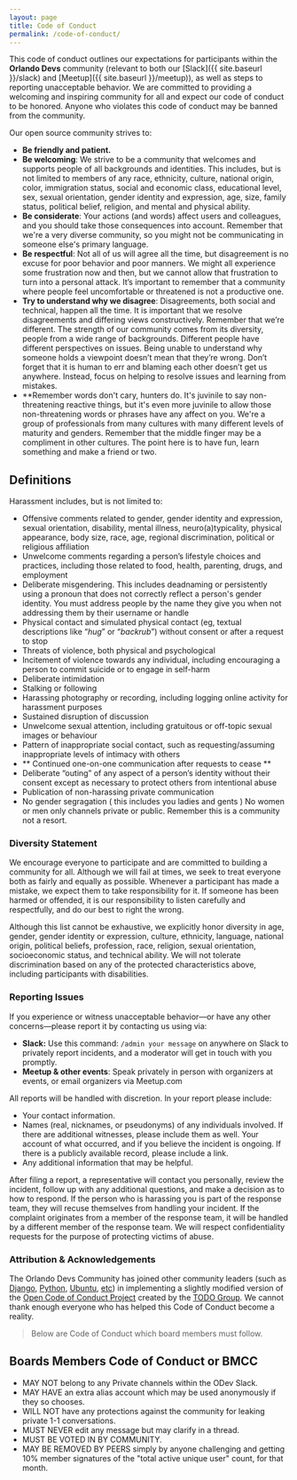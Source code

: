 ```yaml
---
layout: page
title: Code of Conduct
permalink: /code-of-conduct/
---
```


This code of conduct outlines our expectations for participants within the **Orlando Devs** community (relevant to both our [Slack]({{ site.baseurl }}/slack) and [Meetup]({{ site.baseurl }}/meetup)), as well as steps to reporting unacceptable behavior. We are committed to providing a welcoming and inspiring community for all and expect our code of conduct to be honored. Anyone who violates this code of conduct may be banned from the community.

Our open source community strives to:

* **Be friendly and patient.**
* **Be welcoming**: We strive to be a community that welcomes and supports people of all backgrounds and identities. This includes, but is not limited to members of any race, ethnicity, culture, national origin, color, immigration status, social and economic class, educational level, sex, sexual orientation, gender identity and expression, age, size, family status, political belief, religion, and mental and physical ability.
* **Be considerate**: Your actions (and words) affect users and colleagues, and you should take those consequences into account. Remember that we're a very diverse community, so you might not be communicating in someone else's primary language.
* **Be respectful**:  Not all of us will agree all the time, but disagreement is no excuse for poor behavior and poor manners. We might all experience some frustration now and then, but we cannot allow that frustration to turn into a personal attack. It’s important to remember that a community where people feel uncomfortable or threatened is not a productive one.
* **Try to understand why we disagree**: Disagreements, both social and technical, happen all the time. It is important that we resolve disagreements and differing views constructively. Remember that we’re different. The strength of our community comes from its diversity, people from a wide range of backgrounds. Different people have different perspectives on issues. Being unable to understand why someone holds a viewpoint doesn’t mean that they’re wrong. Don’t forget that it is human to err and blaming each other doesn’t get us anywhere. Instead, focus on helping to resolve issues and learning from mistakes.
* **Remember words don't cary, hunters do.  It's juvinile to say non-threatening reactive things, but it's even more juvinile to allow those non-threatening words or phrases have any affect on you.  We're a group of professionals from many cultures with many different levels of maturity and genders.  Remember that the middle finger may be a compliment in other cultures.  The point here is to have fun, learn something and make a friend or two.
## Definitions

Harassment includes, but is not limited to:

- Offensive comments related to gender, gender identity and expression, sexual orientation, disability, mental illness, neuro(a)typicality, physical appearance, body size, race, age, regional discrimination, political or religious affiliation
- Unwelcome comments regarding a person’s lifestyle choices and practices, including those related to food, health, parenting, drugs, and employment
- Deliberate misgendering. This includes deadnaming or persistently using a pronoun that does not correctly reflect a person's gender identity. You must address people by the name they give you when not addressing them by their username or handle
- Physical contact and simulated physical contact (eg, textual descriptions like “*hug*” or “*backrub*”) without consent or after a request to stop
- Threats of violence, both physical and psychological
- Incitement of violence towards any individual, including encouraging a person to commit suicide or to engage in self-harm
- Deliberate intimidation
- Stalking or following
- Harassing photography or recording, including logging online activity for harassment purposes
- Sustained disruption of discussion
- Unwelcome sexual attention, including gratuitous or off-topic sexual images or behaviour
- Pattern of inappropriate social contact, such as requesting/assuming inappropriate levels of intimacy with others
- ** Continued one-on-one communication after requests to cease **
- Deliberate “outing” of any aspect of a person’s identity without their consent except as necessary to protect others from intentional abuse
- Publication of non-harassing private communication
- No gender segragation ( this includes you ladies and gents ) No women or men only channels private or public.  Remember this is a community not a resort.


### Diversity Statement

We encourage everyone to participate and are committed to building a community for all. Although we will fail at times, we seek to treat everyone both as fairly and equally as possible. Whenever a participant has made a mistake, we expect them to take responsibility for it. If someone has been harmed or offended, it is our responsibility to listen carefully and respectfully, and do our best to right the wrong.

Although this list cannot be exhaustive, we explicitly honor diversity in age, gender, gender identity or expression, culture, ethnicity, language, national origin, political beliefs, profession, race, religion, sexual orientation, socioeconomic status, and technical ability. We will not tolerate discrimination based on any of the protected
characteristics above, including participants with disabilities.

### Reporting Issues

If you experience or witness unacceptable behavior—or have any other concerns—please report it by contacting us using via:
- **Slack:** Use this command: `/admin your message` on anywhere on Slack to privately report incidents, and a moderator will get in touch with you promptly.
- **Meetup & other events**: Speak privately in person with organizers at events, or email organizers via Meetup.com

All reports will be handled with discretion. In your report please include:

- Your contact information.
- Names (real, nicknames, or pseudonyms) of any individuals involved. If there are additional witnesses, please include them as well. Your account of what occurred, and if you believe the incident is ongoing. If there is a publicly available record, please include a link.
- Any additional information that may be helpful.

After filing a report, a representative will contact you personally, review the incident, follow up with any additional questions, and make a decision as to how to respond. If the person who is harassing you is part of the response team, they will recuse themselves from handling your incident. If the complaint originates from a member of the response team, it will be handled by a different member of the response team. We will respect confidentiality requests for the purpose of protecting victims of abuse.

### Attribution & Acknowledgements

The Orlando Devs Community has joined other community leaders (such as [Django](https://www.djangoproject.com/conduct/reporting/), [Python](https://www.python.org/community/diversity/), [Ubuntu](http://www.ubuntu.com/about/about-ubuntu/conduct), [etc](http://todogroup.org/opencodeofconduct/#attribution--acknowledgements)) in implementing a slightly modified version of the [Open Code of Conduct Project](http://todogroup.org/opencodeofconduct/) created by the [TODO Group](http://todogroup.org/). We cannot thank enough everyone who has helped this Code of Conduct become a reality.

> Below are Code of Conduct which board members must follow.
## Boards Members Code of Conduct or BMCC
* MAY NOT belong to any Private channels within the ODev Slack.
* MAY HAVE an extra alias account which may be used anonymously if they so chooses.
* WILL NOT have any protections against the community for leaking private 1-1 conversations.
* MUST NEVER edit any message but may clarify in a thread.
* MUST BE VOTED IN BY COMMUNITY.
* MAY BE REMOVED BY PEERS simply by anyone challenging and getting 10% member signatures of the "total active unique user" count, for that month.